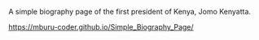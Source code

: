 A simple biography page of the first president of Kenya, Jomo Kenyatta.

https://mburu-coder.github.io/Simple_Biography_Page/
